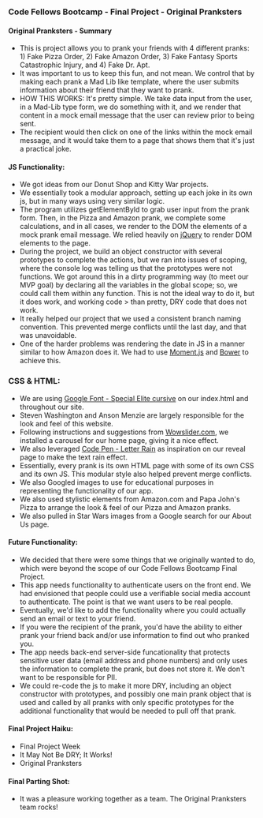 ### Code Fellows Bootcamp - Final Project - Original Pranksters


#### Original Pranksters - Summary
+ This is project allows you to prank your friends with 4 different pranks: 1) Fake Pizza Order, 2) Fake Amazon Order, 3) Fake Fantasy Sports Catastrophic Injury, and 4) Fake Dr. Apt.
+ It was important to us to keep this fun, and not mean. We control that by making each prank a Mad Lib like template, where the user submits information about their friend that they want to prank.
+ HOW THIS WORKS: It's pretty simple. We take data input from the user, in a Mad-Lib type form, we do something with it, and we render that content in a mock email message that the user can review prior to being sent.
+ The recipient would then click on one of the links within the mock email message, and it would take them to a page that shows them that it's just a practical joke.


#### JS Functionality:
+ We got ideas from our Donut Shop and Kitty War projects.
+ We essentially took a modular approach, setting up each joke in its own js, but in many ways using very similar logic.
+ The program utilizes getElementById to grab user input from the prank form. Then, in the Pizza and Amazon prank, we complete some calculations, and in all cases, we render to the DOM the elements of a mock prank email message. We relied heavily on [jQuery](https://jquery.com/) to render DOM elements to the page.
+ During the project, we build an object constructor with several prototypes to complete the actions, but we ran into issues of scoping, where the console log was telling us that the prototypes were not functions. We got around this in a dirty programming way (to meet our MVP goal) by declaring all the variables in the global scope; so, we could call them within any function. This is not the ideal way to do it, but it does work, and working code > than pretty, DRY code that does not work.
+ It really helped our project that we used a consistent branch naming convention. This prevented merge conflicts until the last day, and that was unavoidable.
+ One of the harder problems was rendering the date in JS in a manner similar to how Amazon does it. We had to use [Moment.js](http://momentjs.com/) and [Bower](http://bower.io/) to achieve this.


### CSS & HTML:
+ We are using [Google Font - Special Elite cursive](https://fonts.googleapis.com/css?family=Special+Elite|Gochi+Hand|Chelsea+Market|Kite+One|Happy+Monkey|Indie+Flower|Bevan) on our index.html and throughout our site.
+ Steven Washington and Anson Menzie are largely responsible for the look and feel of this website.
+ Following instructions and suggestions from [Wowslider.com](http://wowslider.com/), we installed a carousel for our home page, giving it a nice effect.
+ We also leveraged [Code Pen - Letter Rain](http://codepen.io/y6nH/pen/uxgBD) as inspiration on our reveal page to make the text rain effect.
+ Essentially, every prank is its own HTML page with some of its own CSS and its own JS. This modular style also helped prevent merge conflicts.
+ We also Googled images to use for educational purposes in representing the functionality of our app.
+ We also used stylistic elements from Amazon.com and Papa John's Pizza to arrange the look & feel of our Pizza and Amazon pranks.
+ We also pulled in Star Wars images from a Google search for our About Us page.


#### Future Functionality:
+ We decided that there were some things that we originally wanted to do, which were beyond the scope of our Code Fellows Bootcamp Final Project.
+ This app needs functionality to authenticate users on the front end. We had envisioned that people could use a verifiable social media account to authenticate. The point is that we want users to be real people.
+ Eventually, we'd like to add the functionality where you could actually send an email or text to your friend.
+ If you were the recipient of the prank, you'd have the ability to either prank your friend back and/or use information to find out who pranked you.
+ The app needs back-end server-side funcationality that protects sensitive user data (email address and phone numbers) and only uses the information to complete the prank, but does not store it. We don't want to be responsible for PII.
+ We could re-code the js to make it more DRY, including an object constructor with prototypes, and possibly one main prank object that is used and called by all pranks with only specific prototypes for the additional functionality that would be needed to pull off that prank.


#### Final Project Haiku:
+ Final Project Week
+ It May Not Be DRY; It Works!
+ Original Pranksters


#### Final Parting Shot:
+ It was a pleasure working together as a team. The Original Pranksters team rocks!
